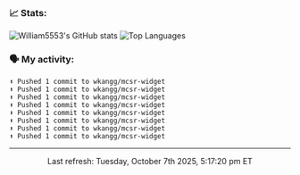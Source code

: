 ### 📈 Stats:
![William5553's GitHub stats](https://gh-readme-stats-git-main-william5553s-projects.vercel.app/api?username=wkangg&show_icons=true&theme=dark&include_all_commits=true&count_private=true&hide_border=true)
![Top Languages](https://gh-readme-stats-git-main-william5553s-projects.vercel.app/api/top-langs/?username=wkangg&langs_count=10&layout=compact&theme=dark&include_all_commits=true&count_private=true&hide_border=true)

### 🗣 My activity:
```
⬆️ Pushed 1 commit to wkangg/mcsr-widget
⬆️ Pushed 1 commit to wkangg/mcsr-widget
⬆️ Pushed 1 commit to wkangg/mcsr-widget
⬆️ Pushed 1 commit to wkangg/mcsr-widget
⬆️ Pushed 1 commit to wkangg/mcsr-widget
⬆️ Pushed 1 commit to wkangg/mcsr-widget
⬆️ Pushed 1 commit to wkangg/mcsr-widget
⬆️ Pushed 1 commit to wkangg/mcsr-widget
```

------------
<p align="center">Last refresh: Tuesday, October 7th 2025, 5:17:20 pm ET</p>
